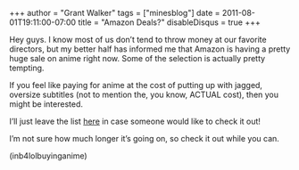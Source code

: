 +++
author = "Grant Walker"
tags = ["minesblog"]
date = 2011-08-01T19:11:00-07:00
title = "Amazon Deals?"
disableDisqus = true
+++

Hey guys. I know most of us don’t tend to throw money at our favorite directors, but my better half has informed me that Amazon is having a pretty huge sale on anime right now. Some of the selection is actually pretty tempting.

If you feel like paying for anime at the cost of putting up with jagged, oversize subtitles (not to mention the, you know, ACTUAL cost), then you might be interested.

I’ll just leave the list [here](http://www.amazon.com/s/ref=sr_pg_1?rh=n:2625373011&hidden-keywords=B0016PWMJU|B001AII4WM|B001C4ZQ9S|B001ECQK8E|B001F7AUOI|B001GXRVVG|B001K98M7I|B001LXDGQK|B001ON57N2|B0023S49YU|B0029XFPNS|B0029XFQ3C|B002FOQXX2|B002KPINDY|B002KYIAIS|B002KYIAJM|B002KYIAK6|B002UOMGV0|B002UOMGW4|B002Y0KR66|B002Y0KRFM|B0030ZOYHC|B0030ZOYJU|B0036ZA8G2|B0038Q9QAI|B003CP61X0|B003NE8B1U|B003NE8B2Y|B003NE8B3I|B003NE8B4M|B003SE6VVC|B003SPDS8A|B003SPDS8U|B003SPDSEE|B003SPDSEY|B003SPDSF8|B0043988HG|B00477VLYG|B0049TC8A8|B0049TC8C6|B004DMIIOG|B004DMIIOQ|B004DMIIPA|B004EC5IUW|B004GZZGW2|B004GZZGWC|B004GZZGWM|B004O724UO|B004TA1GD2|B000F6ZIFQ|B000FS2VZO|B000KWZ1TI|B000KWZ1UM|B000LP5FWC|B000LP5FWM|B000MTOM8A|B000NQR8JC|B000OIOOW8|B0010X8NLE|B0010X8NMS|B0010X8NN2|B0012Z5UL6|B00143XE5K|B0016KV7W8|B0018EA12O|B001AEF66S|B001AEF67W|B001C4ZQCU|B001C4ZQE8|B001DN0UQC|B001DRF83S|B001DRF842|B001F2U700|B001GT9DQG|B001K98M4Q|B001K98M5U|B001K98M7S|B001M6SH6U|B001M6SHA6|B001OMZYH2|B001OPQIGK|B001R10BDC|B001US3XQ4|B001US3XQY|B0023S49ZO|B0023S4A1M|B0023S4A1W|B0023S4A4O|B00284EM3C|B0029XFP9W|B002BWD73M|B002BWD750|B002BWD75A|B002BWD764|B002FOQXRI|B002FOQXRS|B002FOQXSM|B002FOQXTG|B002FOQXTQ|B002FOQXYG|B002KPINDO|B002KPINEI|B002KPIO4C|B002KYIAJW|B002MXZYEK|B002MXZYFE|B002PCHGI0|B002R0LRH6|B002R0LRHG|B002R0LRJO|B002UOMGUQ|B002UOMGWY|B002Y0KR5C|B002Y0KR70|B002Y0KRES|B0030ZOYCM|B0030ZOYG8|B0030ZOYGI|B0030ZOYIG|B0030ZOYJ0|B0030ZOYKY|B0030ZOYS6|B0030ZOYT0|B0036ZA8BM|B0038Q9Q6W|B0038Q9QB2|B0038QIYFG|B0038QIYH4|B0038QIYPQ|B0038QIYQU|B0038QIYRE|B0038QIYRO|B003CP62BQ|B003CP62C0|B003CP62D4|B003CP62DO|B003CP62DY|B003CP62E8|B003CP62EI|B003CP62ES|B003H6KRK2|B003H6KRKC|B003H6KRKM|B003H6KRLQ|B003H6KRMA|B003H6KRN4|B003H6KRNO|B003H6KRO8|B003H6KROI|B003NE8B1K|B003NE8B2E|B003NE8B2O|B003NE8B4W|B003NE8B5Q|B003NE8B60|B003NF97M6|B003R0LVDK|B003SPDS6C|B003SPDS6M|B003SPDS76|B003SPDS7G|B003SPDS8K|B003SPDS94|B003SPDSA8|B003SPDSAS|B003SPDSBC|B003SPDSBM|B003SPDSCQ|B003SPDSDA|B003SPDSDU|B003SPDSEO|B003VOVVWI|B003VOVVWS|B003VOVVXW|B003VOVW86|B003VQO4W0|B003VQO4WA|B003VQO53I|B0040318LI|B0040318PE|B00403191M|B00403194E|B0040319P8|B0040319SA|B004047XV6|B004047XY8|B0043988G2|B0043988HQ|B0043988I0|B0043988J4|B0043988JE|B0043988JO|B0043988K8|B0043988LM|B0043988N0|B0043988OY|B0043988P8|B00477VLXW|B00477VLZK|B00477VLZU|B00477VM04|B0049TC8AI|B0049TC8B2|B0049TC8CG|B0049TC8DA|B0049TC8GC|B004AJDEBE|B004AJDEBO|B004AJDEIW|B004DMIISM|B004DMIIT6|B004DMIITQ|B004DMIIU0|B004DMIIUK|B004DMIIV4|B004DMIIVE|B004DMIIVO|B004DMIIVY|B004EC5IV6|B004FOPFI4|B004GZZH6C|B004GZZH6M|B004GZZH6W|B004GZZH8A|B004GZZH8U|B004GZZH94|B004GZZH9O|B004GZZH9Y|B004JPJHMY|B004KARRXE|B004O724MW|B004O724N6|B004STBFBM|B003H6KRNE|B0049TC8HQ|&ie=UTF8&qid=1312090882&ajr=2) in case someone would like to check it out!

I’m not sure how much longer it’s going on, so check it out while you can.

(inb4lolbuyinganime)

